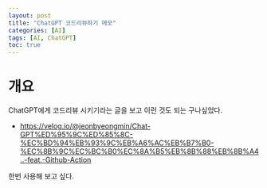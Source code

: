 ```yaml
---
layout: post
title: "ChatGPT 코드리뷰하기 메모"
categories: [AI]
tags: [AI, ChatGPT]
toc: true
---
```



# 개요
ChatGPT에게 코드리뷰 시키기라는 글을 보고 이런 것도 되는 구나싶었다. 
- https://velog.io/@jeonbyeongmin/Chat-GPT%ED%95%9C%ED%85%8C-%EC%BD%94%EB%93%9C%EB%A6%AC%EB%B7%B0-%EC%8B%9C%EC%BC%B0%EC%8A%B5%EB%8B%88%EB%8B%A4..-feat.-Github-Action

한번 사용해 보고 싶다. 